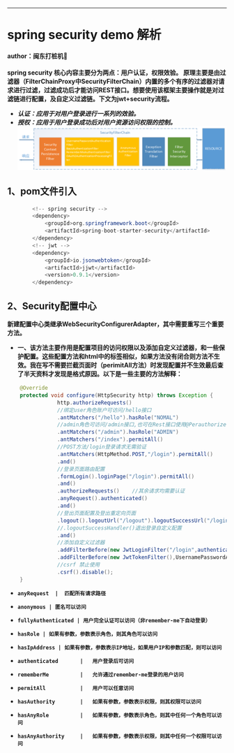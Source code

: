 ---
# spring security demo 解析
#### author：闽东打桩机:chicken:
**spring security 核心内容主要分为两点：用户认证，权限效验。 原理主要是由过滤器（FilterChainProxy中SecurityFilterChain）内置的多个有序的过滤器对请求进行过滤，过滤成功后才能访问REST接口。想要使用该框架主要操作就是对过滤链进行配置，及自定义过滤链。下文为jwt+security流程。**
* ***认证：应用于对用户登录进行一系列的效验。***
* ***授权：应用于用户登录成功后对用户资源访问权限的控制。***
![image](https://github.com/CTDW/spring_security_demo/blob/main/imgs/filtechainr.png)


## 1、pom文件引入
```java
        <!-- spring security -->
        <dependency>
            <groupId>org.springframework.boot</groupId>
            <artifactId>spring-boot-starter-security</artifactId>
        </dependency>
        <!-- jwt -->
        <dependency>
            <groupId>io.jsonwebtoken</groupId>
            <artifactId>jjwt</artifactId>
            <version>0.9.1</version>
        </dependency>
```

## 2、Security配置中心
**新建配置中心类继承WebSecurityConfigurerAdapter，其中需要重写三个重要方法。**
* **一、该方法主要作用是配置项目的访问权限以及添加自定义过滤器，和一些保护配置。这些配置方法和html中的标签相似，如果方法没有闭合则方法不生效。我在写不需要拦截页面时（perimitAll方法）时发现配置并不生效最后查了半天资料才发现是格式原因。以下是一些主要的方法解释：**
```java
    @Override
    protected void configure(HttpSecurity http) throws Exception {
                http.authorizeRequests()
                //绑定user角色账户可访问/hello接口
                .antMatchers("/hello").hasRole("NOMAL")
                //admin角色可访问/admin接口,也可在Rest接口使用@Perauthorize
                .antMatchers("/admin").hasRole("ADMIN")
                .antMatchers("/index").permitAll()
                //POST方法/login登录请求无需验证
                .antMatchers(HttpMethod.POST,"/login").permitAll()
                .and()
                //登录页面路由配置
                .formLogin().loginPage("/login").permitAll()
                .and()
                .authorizeRequests()    //其余请求均需要认证
                .anyRequest().authenticated()
                .and()
                //登出页面配置及登出重定向页面
                .logout().logoutUrl("/logout").logoutSuccessUrl("/login")
                //.logoutSuccessHandler()退出登录自定义配置
                .and()
                //添加自定义过滤器
                .addFilterBefore(new JwtLoginFilter("/login",authenticationManager()), UsernamePasswordAuthenticationFilter.class)
                .addFilterBefore(new JwtTokenFilter(),UsernamePasswordAuthenticationFilter.class)
                //csrf 禁止使用
                .csrf().disable();
    }
```
* **`anyRequest  |  匹配所有请求路径`**
* **`anonymous | 匿名可以访问`**
* **`fullyAuthenticated | 用户完全认证可以访问（非remember-me下自动登录）`**

* **`hasRole | 如果有参数，参数表示角色，则其角色可以访问`**
* **`hasIpAddress | 如果有参数，参数表示IP地址，如果用户IP和参数匹配，则可以访问`**
* **`authenticated       |   用户登录后可访问`**
* **`rememberMe          |   允许通过remember-me登录的用户访问`**
* **`permitAll           |   用户可以任意访问`**
* **`hasAuthority        |   如果有参数，参数表示权限，则其权限可以访问`**
* **`hasAnyRole          |   如果有参数，参数表示角色，则其中任何一个角色可以访问`**
* **`hasAnyAuthority     |   如果有参数，参数表示权限，则其中任何一个权限可以访问`**
